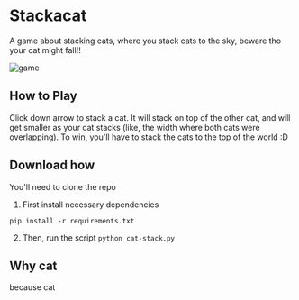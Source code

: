 # Stackacat
A game about stacking cats, where you stack cats to the sky, beware tho your cat might fall!! 

![game](https://i.imgur.com/WBF5wE1.png)

## How to Play
Click down arrow to stack a cat. It will stack on top of the other cat, and will get smaller as your cat stacks (like, the width where both cats were overlapping). To win, you'll have to stack the cats to the top of the world :D

## Download how
You'll need to clone the repo

1. First install necessary dependencies

`pip install -r requirements.txt`

2. Then, run the script `python cat-stack.py`

## Why cat
because cat
